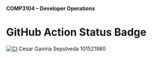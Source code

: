  #### COMP3104 – Developer Operations

# GitHub Action Status Badge
[![CI](https://github.com/MattGaviria/COMP3104/actions/workflows/ci.yml/badge.svg)](https://github.com/MattGaviria/COMP3104/actions/workflows/ci.yml)
 Cesar Gaviria Sepulveda 101521980 